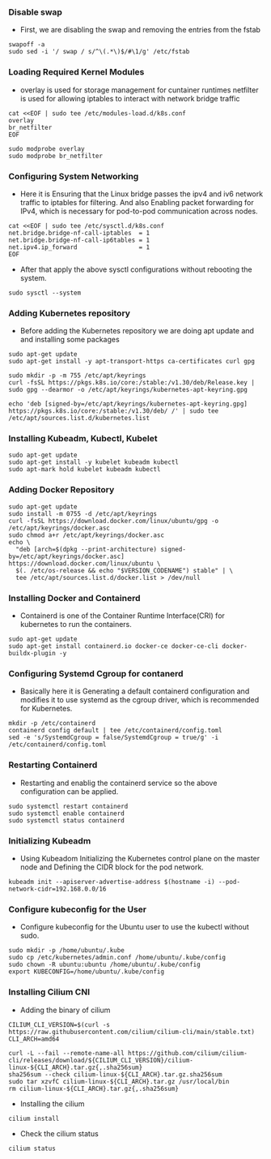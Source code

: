### Disable swap

- First, we are disabling the swap and removing the entries from the fstab

```
swapoff -a
sudo sed -i '/ swap / s/^\(.*\)$/#\1/g' /etc/fstab
```
### Loading Required Kernel Modules

- overlay is used for storage management for cuntainer runtimes
netfilter is used for allowing iptables to interact with network bridge traffic

```
cat <<EOF | sudo tee /etc/modules-load.d/k8s.conf
overlay
br_netfilter
EOF
```
```
sudo modprobe overlay
sudo modprobe br_netfilter
```

### Configuring System Networking

- Here it is Ensuring that the Linux bridge passes the ipv4 and iv6 network traffic to iptables for filtering. And also Enabling packet forwarding for IPv4, which is necessary for pod-to-pod communication across nodes.

```  
cat <<EOF | sudo tee /etc/sysctl.d/k8s.conf
net.bridge.bridge-nf-call-iptables  = 1
net.bridge.bridge-nf-call-ip6tables = 1
net.ipv4.ip_forward                 = 1
EOF
```
- After that apply the above sysctl configurations without rebooting the system.

```
sudo sysctl --system
```

### Adding Kubernetes repository

- Before adding the Kubernetes repository we are doing apt update and and installing some packages

```
sudo apt-get update
sudo apt-get install -y apt-transport-https ca-certificates curl gpg

sudo mkdir -p -m 755 /etc/apt/keyrings
curl -fsSL https://pkgs.k8s.io/core:/stable:/v1.30/deb/Release.key | sudo gpg --dearmor -o /etc/apt/keyrings/kubernetes-apt-keyring.gpg

echo 'deb [signed-by=/etc/apt/keyrings/kubernetes-apt-keyring.gpg] https://pkgs.k8s.io/core:/stable:/v1.30/deb/ /' | sudo tee /etc/apt/sources.list.d/kubernetes.list
```

### Installing Kubeadm, Kubectl, Kubelet

```
sudo apt-get update
sudo apt-get install -y kubelet kubeadm kubectl
sudo apt-mark hold kubelet kubeadm kubectl
```

### Adding Docker Repository

```
sudo apt-get update
sudo install -m 0755 -d /etc/apt/keyrings
curl -fsSL https://download.docker.com/linux/ubuntu/gpg -o /etc/apt/keyrings/docker.asc
sudo chmod a+r /etc/apt/keyrings/docker.asc
echo \
  "deb [arch=$(dpkg --print-architecture) signed-by=/etc/apt/keyrings/docker.asc] https://download.docker.com/linux/ubuntu \
  $(. /etc/os-release && echo "$VERSION_CODENAME") stable" | \
  tee /etc/apt/sources.list.d/docker.list > /dev/null
```
### Installing Docker and Containerd

- Containerd is one of the Container Runtime Interface(CRI) for kubernetes to run the containers.

```
sudo apt-get update
sudo apt-get install containerd.io docker-ce docker-ce-cli docker-buildx-plugin -y
```
### Configuring Systemd Cgroup for contanerd

- Basically here it is Generating a default containerd configuration and modifies it to use systemd as the cgroup driver, which is recommended for Kubernetes.

```
mkdir -p /etc/containerd
containerd config default | tee /etc/containerd/config.toml
sed -e 's/SystemdCgroup = false/SystemdCgroup = true/g' -i /etc/containerd/config.toml
```
### Restarting Containerd

- Restarting and enablig the containerd service so the above configuration can be applied.

```
sudo systemctl restart containerd
sudo systemctl enable containerd
sudo systemctl status containerd
```  
### Initializing Kubeadm

- Using Kubeadom Initializing the Kubernetes control plane on the master node and Defining the CIDR block for the pod network.

```
kubeadm init --apiserver-advertise-address $(hostname -i) --pod-network-cidr=192.168.0.0/16
```
### Configure kubeconfig for the User

- Configure kubeconfig for the Ubuntu user to use the kubectl without sudo.

```
sudo mkdir -p /home/ubuntu/.kube
sudo cp /etc/kubernetes/admin.conf /home/ubuntu/.kube/config
sudo chown -R ubuntu:ubuntu /home/ubuntu/.kube/config
export KUBECONFIG=/home/ubuntu/.kube/config
```

### Installing Cilium CNI

- Adding the binary of cilium 

```
CILIUM_CLI_VERSION=$(curl -s https://raw.githubusercontent.com/cilium/cilium-cli/main/stable.txt)
CLI_ARCH=amd64

curl -L --fail --remote-name-all https://github.com/cilium/cilium-cli/releases/download/${CILIUM_CLI_VERSION}/cilium-linux-${CLI_ARCH}.tar.gz{,.sha256sum}
sha256sum --check cilium-linux-${CLI_ARCH}.tar.gz.sha256sum
sudo tar xzvfC cilium-linux-${CLI_ARCH}.tar.gz /usr/local/bin
rm cilium-linux-${CLI_ARCH}.tar.gz{,.sha256sum}
```
- Installing the cilium

```
cilium install
```

- Check the cilium status

```
cilium status
```
